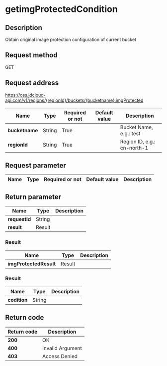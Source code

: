 # getimgProtectedCondition


## Description
Obtain original image protection configuration of current bucket


## Request method
GET

## Request address
https://oss.jdcloud-api.com/v1/regions/{regionId}/buckets/{bucketname}:imgProtected

|Name|Type|Required or not|Default value|Description|
|---|---|---|---|---|
|**bucketname**|String|True||Bucket Name, e.g.: test|
|**regionId**|String|True||Region ID, e.g.: cn-north-1|

## Request parameter
|Name|Type|Required or not|Default value|Description|
|---|---|---|---|---|


## Return parameter
|Name|Type|Description|
|---|---|---|
|**requestId**|String||
|**result**|Result||


### <a name="Result">Result</a>
|Name|Type|Description|
|---|---|---|
|**imgProtectedResult**|Result||
### <a name="Result">Result</a>
|Name|Type|Description|
|---|---|---|
|**codition**|String||

## Return code
|Return code|Description|
|---|---|
|**200**|OK|
|**400**|Invalid Argument|
|**403**|Access Denied|
